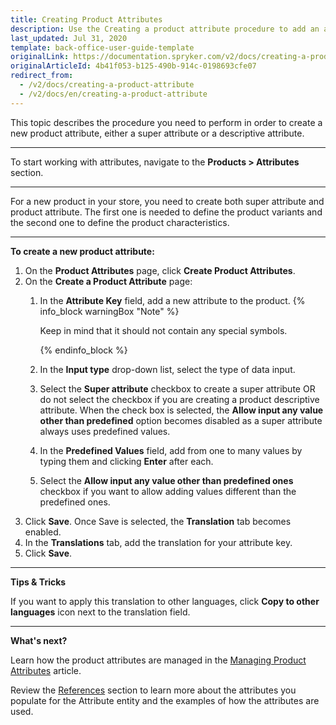 ```yaml
---
title: Creating Product Attributes
description: Use the Creating a product attribute procedure to add an attribute key, a super attribute and other values to create an attribute.
last_updated: Jul 31, 2020
template: back-office-user-guide-template
originalLink: https://documentation.spryker.com/v2/docs/creating-a-product-attribute
originalArticleId: 4b41f053-b125-490b-914c-0198693cfe07
redirect_from:
  - /v2/docs/creating-a-product-attribute
  - /v2/docs/en/creating-a-product-attribute
---
```


This topic describes the procedure you need to perform in order to create a new product attribute, either a super attribute or a descriptive attribute.
***
To start working with attributes, navigate to the **Products > Attributes** section.
***
For a new product in your store, you need to create both super attribute and product attribute. The first one is needed to define the product variants and the second one to define the product characteristics.
***
**To create a new product attribute:**
1. On the **Product Attributes** page, click **Create Product Attributes**.
2. On the **Create a Product Attribute** page:
   1. In the **Attribute Key** field, add a new attribute to the product.
        {% info_block warningBox "Note" %}
        
        Keep in mind that it should not contain any special symbols.
        
        {% endinfo_block %}

   2. In the **Input type** drop-down list, select the type of data input.
   3. Select the **Super attribute** checkbox to create a super attribute OR do not select the checkbox if you are creating a product descriptive attribute.
    When the check box is selected, the **Allow input any value other than predefined** option becomes disabled as a super attribute always uses predefined values.
   4. In the **Predefined Values** field, add from one to many values by typing them and clicking **Enter** after each.
   5. Select the **Allow input any value other than predefined ones** checkbox if you want to allow adding  values different than the predefined ones.
3. Click **Save**.
    Once Save is selected, the **Translation** tab becomes enabled.
4. In the **Translations** tab, add the translation for your attribute key.
5. Click **Save**.
   
***

**Tips & Tricks**

If you want to apply this translation to other languages, click **Copy to other languages** icon next to the translation field.
***

**What's next?**

Learn how the product attributes are managed in the [Managing Product Attributes](/docs/scos/user/back-office-user-guides/{{page.version}}/catalog/attributes/managing-product-attributes.html) article.

Review the [References](/docs/scos/user/back-office-user-guides/{{page.version}}/catalog/attributes/references/attributes-reference-information.html) section to learn more about the attributes you populate for the Attribute entity and the examples of how the attributes are used.
